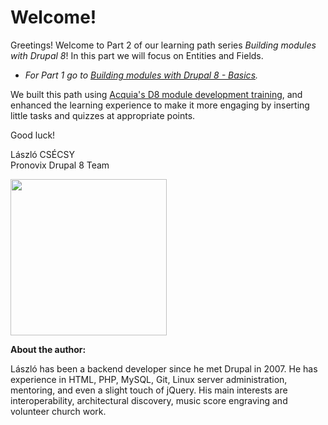 # Welcome!

Greetings! Welcome to Part 2 of our learning path series *Building modules with Drupal 8*! In this part we will focus on Entities and Fields. 

* *For Part 1 go to [Building modules with Drupal 8 - Basics](https://www.outlearn.com/learn/pronovix/building-modules-drupal8-part1).*

We built this path using [Acquia's D8 module development training](https://docs.acquia.com/articles/building-drupal-8-modules), and enhanced the learning experience to make it more engaging by inserting little tasks and quizzes at appropriate points.

Good luck!

László CSÉCSY<br />
Pronovix Drupal 8 Team

<img src="http://pronovix.com/sites/default/files/boobaa_nagy.jpg" style="width:250px;height:250px;" align="left">

<br clear="all">

**About the author:**

László has been a backend developer since he met Drupal in 2007. He has experience in HTML, PHP, MySQL, Git, Linux server administration, mentoring, and even a slight touch of jQuery. His main interests are interoperability, architectural discovery, music score engraving and volunteer church work.

